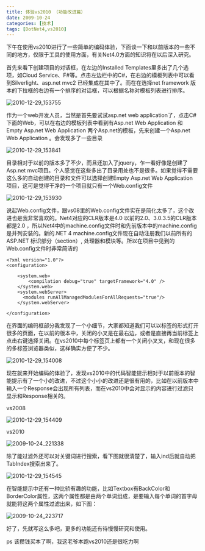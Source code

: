 ```yaml
---
title: 体验vs2010 （功能改进篇）
date: 2009-10-24
categories: [技术]
tags: [DotNet4,vs2010]
---
```


下午在使用vs2010进行了一些简单的编码体验，下面谈一下和以前版本的一些不同的地方，仅限于工具的使用方面，有关Net4.0方面的知识将在以后深入研究。

首先来看下创建项目的对话框，在左边的Installed Templates里多出了几个选项，如Cloud Service、F#等。点击左边栏中的C#，在右边的模板列表中可以看到Silverlight、asp.net mvc2 已经集成在其中了。而在在选择net framework 版本的下拉框的右边有一个排序的对话框，可以根据名称对模板列表进行排序。

![2010-12-29_153755](https://cdn.jsdelivr.net/gh/oec2003/hblog-images/img/202201300643854.png)

作为一个web开发人员，当然是首先要试试asp.net web application了，点击C#下面的Web，可以在右边的模板列表中看到有Asp.net Web Application 和Empty Asp.net Web Application 两个Asp.net的模板，先来创建一个Asp.net Web Application 。会发现多了一些目录

![2010-12-29_153841](https://cdn.jsdelivr.net/gh/oec2003/hblog-images/img/202201300643911.png)

目录相对于以前的版本多了不少，而且还加入了jquery，乍一看好像是创建了Asp.net mvc项目。个人感觉在这些多出了目录用处也不是很多。如果觉得不需要这么多的自动创建的目录和文件可以选择创建Empty Asp.net Web Application 项目，这可是觉得干净的一个项目就只有一个Web.config文件

![2010-12-29_153930](https://cdn.jsdelivr.net/gh/oec2003/hblog-images/img/202201300643074.png)

说起Web.config文件，跟vs08里的Web.config文件实在是简化太多了，这个改进也是我非常喜欢的。Net4对应的CLR版本是4.0 以前的2.0、3.0.3.5的CLR版本都是2.0 ，所以Net4中的machine.config文件时和先前版本中的machine.config是并列安装的。新的.NET 4 machine.config文件现在自动注册我们以前所有的ASP.NET 标识部分（section）, 处理器和模块等。所以在项目中见到的Web.config文件时非常简洁的

```
<?xml version="1.0"?>
<configuration>

    <system.web>
        <compilation debug="true" targetFramework="4.0" />
    </system.web>
    <system.webServer>
      <modules runAllManagedModulesForAllRequests="true"/>
    </system.webServer>

</configuration>
```

在界面的编码框部分我发现了一个小细节，大家都知道我们可以以标签的形式打开很多的页面，在以前的版本中，关闭的小叉是在最右边，或者是直接再当前标签上点击右键选择关闭。在vs2010中每个标签页上都有一个关闭小叉叉，和现在很多的多标签浏览器类似，这样确实方便了不少。

![2010-12-29_154008](https://cdn.jsdelivr.net/gh/oec2003/hblog-images/img/202201300643127.png)

现在就来开始编码的体验了，发现vs2010中的代码智能提示相对于以前版本的智能提示有了一个小的改进，不过这个小小的改进还是很有用的，比如在以前版本中输入一个Response会出现所有列表，而在vs2010中会对显示的内容进行过滤只显示和Response相关的。

vs2008

![2010-12-29_154409](https://cdn.jsdelivr.net/gh/oec2003/hblog-images/img/202201300643506.png)

vs2010

![2009-10-24_221338](https://cdn.jsdelivr.net/gh/oec2003/hblog-images/img/202201300644084.png)

除了能过滤外还可以对关键词进行搜索，看下图就很清楚了，输入ind后就自动把TabIndex搜索出来了。

![2010-12-29_154545](https://cdn.jsdelivr.net/gh/oec2003/hblog-images/img/202201300644289.png)

在智能提示中还有一种比骄有趣的功能，比如Textbox有BackColor和BorderColor属性，这两个属性都是由两个单词组成，是要输入每个单词的首字母就能将这两个属性过滤出来，如下图：

![2009-10-24_223717](https://cdn.jsdelivr.net/gh/oec2003/hblog-images/img/202201300644676.png)

好了，先就写这么多吧，更多的功能还有待慢慢研究和使用。

ps 该攒钱买本了啊，我这老爷本跑vs2010还是很吃力啊

